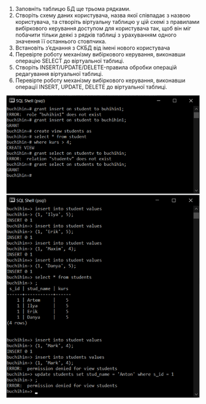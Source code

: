 1. Заповніть таблицю БД ще трьома рядками.
2. Створіть схему даних користувача, назва якої співпадає з назвою користувача, та
створіть віртуальну таблицю у цій схемі з правилами вибіркового керування доступом для
користувача так, щоб він міг побачити тільки деякі з рядків таблиці з урахуванням одного
значення її останнього стовпчика.
3. Встановіть з’єднання з СКБД від імені нового користувача
4. Перевірте роботу механізму вибіркового керування, виконавши операцію SELECT
до віртуальної таблиці.
5. Створіть INSERT/UPDATE/DELETE-правила обробки операцій редагування
віртуальної таблиці.
6. Перевірте роботу механізму вибіркового керування, виконавши операції INSERT,
UPDATE, DELETE до віртуальної таблиці.

![alt-text](https://github.com/oleksandrblazhko/ai-191-buchihin/blob/laboratory-work-7/Laboratory-Work-7/images/2-DAC-Virtual(1).png)
![alt-text](https://github.com/oleksandrblazhko/ai-191-buchihin/blob/laboratory-work-7/Laboratory-Work-7/images/2-DAC-Virtual(2).png)
